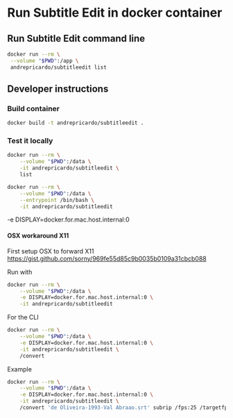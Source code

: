 # Run Subtitle Edit in docker container

## Run Subtitle Edit command line

```sh
docker run --rm \
 --volume "$PWD":/app \
 andrepricardo/subtitleedit list
```

## Developer instructions

### Build container

```sh
docker build -t andrepricardo/subtitleedit .
```

### Test it locally

```sh
docker run --rm \
    --volume "$PWD":/data \
    -it andrepricardo/subtitleedit \
    list
```

```sh
docker run --rm \
    --volume "$PWD":/data \
    --entrypoint /bin/bash \
    -it andrepricardo/subtitleedit
```

-e DISPLAY=docker.for.mac.host.internal:0

#### OSX workaround X11

First setup OSX to forward X11
https://gist.github.com/sorny/969fe55d85c9b0035b0109a31cbcb088

Run with

```sh
docker run --rm \
    --volume "$PWD":/data \
    -e DISPLAY=docker.for.mac.host.internal:0 \
    -it andrepricardo/subtitleedit
```

For the CLI

```sh
docker run --rm \
    --volume "$PWD":/data \
    -e DISPLAY=docker.for.mac.host.internal:0 \
    -it andrepricardo/subtitleedit \
    /convert
```

Example

```sh
docker run --rm \
    --volume "$PWD":/data \
    -e DISPLAY=docker.for.mac.host.internal:0 \
    -it andrepricardo/subtitleedit \
    /convert 'de Oliveira-1993-Val Abraao.srt' subrip /fps:25 /targetfps:24
```
